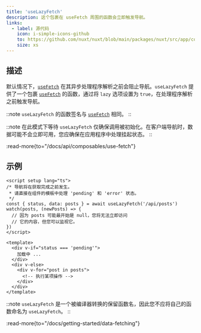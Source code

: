 ```yaml
---
title: 'useLazyFetch'
description: 这个包裹在 useFetch 周围的函数会立即触发导航。
links:
  - label: 源代码
    icon: i-simple-icons-github
    to: https://github.com/nuxt/nuxt/blob/main/packages/nuxt/src/app/composables/fetch.ts
    size: xs
---
```


## 描述

默认情况下，[`useFetch`](/docs/api/composables/use-fetch) 在其异步处理程序解析之前会阻止导航。`useLazyFetch` 提供了一个包裹 [`useFetch`](/docs/api/composables/use-fetch) 的函数，通过将 `lazy` 选项设置为 `true`，在处理程序解析之前触发导航。

::note
`useLazyFetch` 的函数签名与 [`useFetch`](/docs/api/composables/use-fetch) 相同。
::

::note
在此模式下等待 `useLazyFetch` 仅确保调用被初始化。在客户端导航时，数据可能不会立即可用，您应确保在应用程序中处理挂起状态。
::

:read-more{to="/docs/api/composables/use-fetch"}

## 示例

```vue [pages/index.vue]
<script setup lang="ts">
/* 导航将在获取完成之前发生。
 * 请直接在组件的模板中处理 'pending' 和 'error' 状态。
 */
const { status, data: posts } = await useLazyFetch('/api/posts')
watch(posts, (newPosts) => {
  // 因为 posts 可能最开始是 null，您将无法立即访问
  // 它的内容，但您可以监视它。
})
</script>

<template>
  <div v-if="status === 'pending'">
    加载中 ...
  </div>
  <div v-else>
    <div v-for="post in posts">
      <!-- 执行某项操作 -->
    </div>
  </div>
</template>
```

::note
`useLazyFetch` 是一个被编译器转换的保留函数名，因此您不应将自己的函数命名为 `useLazyFetch`。
::

:read-more{to="/docs/getting-started/data-fetching"}